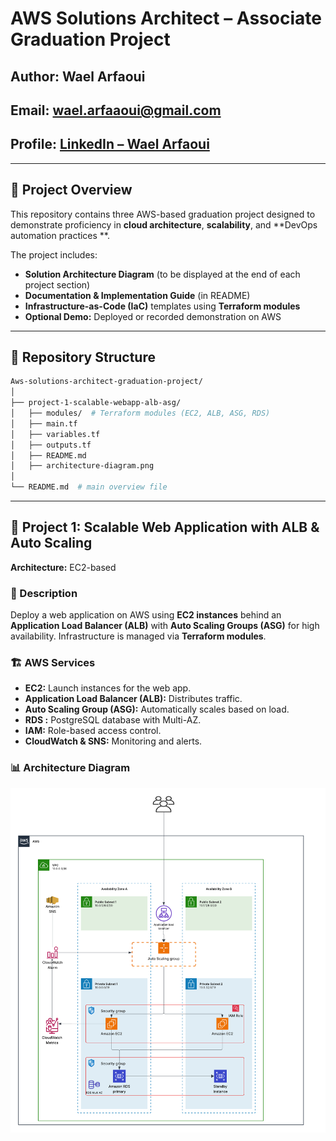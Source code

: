 # AWS Solutions Architect – Associate Graduation Project

## **Author:** Wael Arfaoui

## **Email:** [wael.arfaaoui@gmail.com](mailto:wael.arfaaoui@gmail.com)

## **Profile:** [LinkedIn – Wael Arfaoui](https://www.linkedin.com/in/wael-arfaoui-2b5503213/)

---

## 📘 Project Overview

This repository contains three AWS-based graduation project designed to demonstrate proficiency in **cloud architecture**, **scalability**, and **DevOps automation practices **.

The project includes:

* **Solution Architecture Diagram** (to be displayed at the end of each project section)
* **Documentation & Implementation Guide** (in README)
* **Infrastructure-as-Code (IaC)** templates using **Terraform modules**
* **Optional Demo:** Deployed or recorded demonstration on AWS

---

## 📁 Repository Structure

```bash
Aws-solutions-architect-graduation-project/
│
├── project-1-scalable-webapp-alb-asg/
│   ├── modules/  # Terraform modules (EC2, ALB, ASG, RDS)
│   ├── main.tf
│   ├── variables.tf
│   ├── outputs.tf
│   ├── README.md
│   ├── architecture-diagram.png
│
└── README.md  # main overview file
```

---

## 🚀 Project 1: Scalable Web Application with ALB & Auto Scaling

**Architecture:** EC2-based

### 🧩 Description

Deploy a web application on AWS using **EC2 instances** behind an **Application Load Balancer (ALB)** with **Auto Scaling Groups (ASG)** for high availability. Infrastructure is managed via **Terraform modules**.

### 🏗️ AWS Services

* **EC2:** Launch instances for the web app.
* **Application Load Balancer (ALB):** Distributes traffic.
* **Auto Scaling Group (ASG):** Automatically scales based on load.
* **RDS :** PostgreSQL database with Multi-AZ.
* **IAM:** Role-based access control.
* **CloudWatch & SNS:** Monitoring and alerts.

### 📊 Architecture Diagram

![Project 1 Architecture](./project-1-scalable-webapp-alb-asg/architecture-diagram.png)


